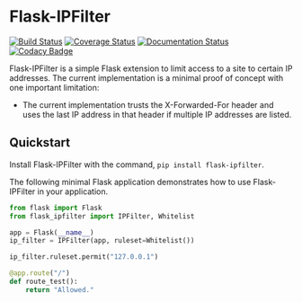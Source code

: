 # Flask-IPFilter

[![Build Status](https://travis-ci.org/douganger/flask-ipfilter.svg?branch=master)](https://travis-ci.org/douganger/flask-ipfilter)
[![Coverage Status](https://coveralls.io/repos/github/douganger/flask-ipfilter/badge.svg?branch=master)](https://coveralls.io/github/douganger/flask-ipfilter?branch=master)
[![Documentation Status](https://readthedocs.org/projects/flask-ipfilter/badge/?version=latest)](https://flask-ipfilter.readthedocs.io/en/latest/?badge=latest)
[![Codacy Badge](https://app.codacy.com/project/badge/Grade/545d4bfe0bee4a47a7235b4f2205bae1)](https://www.codacy.com/gh/douganger/flask-ipfilter/dashboard)

Flask-IPFilter is a simple Flask extension to limit access to a site to certain
IP addresses. The current implementation is a minimal proof of concept with one
important limitation:

-   The current implementation trusts the X-Forwarded-For header and uses the
    last IP address in that header if multiple IP addresses are listed.

## Quickstart

Install Flask-IPFilter with the command, `pip install flask-ipfilter`.

The following minimal Flask application demonstrates how to use Flask-IPFilter
in your application.

```python
from flask import Flask
from flask_ipfilter import IPFilter, Whitelist

app = Flask(__name__)
ip_filter = IPFilter(app, ruleset=Whitelist())

ip_filter.ruleset.permit("127.0.0.1")

@app.route("/")
def route_test():
    return "Allowed."
```
